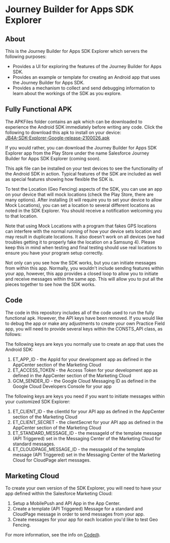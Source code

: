 # Journey Builder for Apps SDK Explorer

## About
This is the Journey Builder for Apps SDK Explorer which servers the following purposes:

- Provides a UI for exploring the features of the Journey Builder for Apps SDK.
- Provides an example or template for creating an Android app that uses the Journey Builder for Apps SDK.
- Provides a mechanism to collect and send debugging information to learn about the workings of the SDK as you explore.

## Fully Functional APK
The APKFiles folder contains an apk which can be downloaded to experience the Android SDK immediately before writing any code.  Click the following to download this apk to install on your device:<br/>
<a href="https://github.com/ExactTarget/JB4A-SDK-Android/raw/master/JB4A-SDK-Explorer/APKfiles/JB4A-SDK-Explorer-Google-release-2100026.apk" target="_blank">JB4A-SDK-Explorer-Google-release-2100026.apk</a>

If you would rather, you can download the Journey Builder for Apps SDK Explorer app from the Play Store under the name Salesforce Journey Builder for Apps SDK Explorer (coming soon).

This apk file can be installed on your test devices to see the functionality of the Android SDK in action.  Typical features of the SDK are included as well as special features showing how flexible the SDK is.

To test the Location (Geo Fencing) aspects of the SDK, you can use an app on your device that will mock locations (check the Play Store, there are many options).  After installing (it will require you to set your device to allow Mock Locations), you can set a location to several different locations as noted in the SDK Explorer. You should receive a notification welcoming you to that location.

Note that using Mock Locations with a program that fakes GPS locations can interfere with the normal running of how your device sets location and may result in duplicate locations.  It also doesn't work on all devices (we had troubles getting it to properly fake the location on a Samsung 4).  Please keep this in mind when testing and final testing should use real locations to ensure you have your program setup correctly.

Not only can you see how the SDK works, but you can initiate messages from within this app.  Normally, you wouldn't include sending features within your app, however, this app provides a closed loop to allow you to initiate and receive messages within the same app.  This will allow you to put all the pieces together to see how the SDK works.

## Code
The code in this repository includes all of the code used to run the fully functional apk.  However, the API keys have been removed.  If you would like to debug the app or make any adjustments to create your own Practice Field app, you will need to provide several keys within the CONSTS_API class, as follows:

The following keys are keys you normally use to create an app that uses the Android SDK:

1. ET_APP_ID - the AppId for your development app as defined in the AppCenter section of the Marketing Cloud
2. ET_ACCESS_TOKEN - the Access Token for your development app as defined in the AppCenter section of the Marketing Cloud
3. GCM_SENDER_ID - the Google Cloud Messaging ID as defined in the Google Cloud Developers Console for your app

The following keys are keys you need if you want to initiate messages within your customized SDK Explorer:

1. ET_CLIENT_ID - the clientId for your API app as defined in the AppCenter section of the Marketing Cloud
2. ET_CLIENT_SECRET -  the clientSecret for your API app as defined in the AppCenter section of the Marketing Cloud
3. ET_STANDARD_MESSAGE_ID - the messageId of the template message (API Triggered) set in the Messaging Center of the Marketing Cloud for standard messages.
3. ET_CLOUDPAGE_MESSAGE_ID - the messageId of the template message (API Triggered) set in the Messaging Center of the Marketing Cloud for CloudPage alert messages.

## Marketing Cloud
To create your own version of the SDK Explorer, you will need to have your app defined within the Salesforce Marketing Cloud:

1. Setup a MobilePush and API App in the App Center.
2. Create a template (API Triggered) Message for a standard and CloudPage message in order to send messages from your app.
3. Create messages for your app for each location you'd like to test Geo Fencing.

For more information, see the info on [Code@](https://code.exacttarget.com/apis-sdks/journey-builder-for-apps/index.html).




